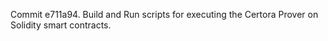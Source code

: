 Commit e711a94.                    Build and Run scripts for executing the Certora Prover on Solidity smart contracts.